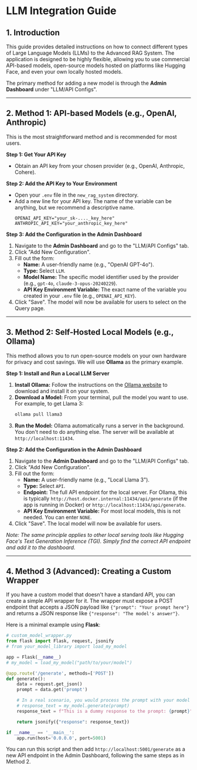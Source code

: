 # LLM Integration Guide

## 1. Introduction
This guide provides detailed instructions on how to connect different types of Large Language Models (LLMs) to the Advanced RAG System. The application is designed to be highly flexible, allowing you to use commercial API-based models, open-source models hosted on platforms like Hugging Face, and even your own locally hosted models.

The primary method for adding a new model is through the **Admin Dashboard** under "LLM/API Configs".

---

## 2. Method 1: API-based Models (e.g., OpenAI, Anthropic)

This is the most straightforward method and is recommended for most users.

**Step 1: Get Your API Key**
-   Obtain an API key from your chosen provider (e.g., OpenAI, Anthropic, Cohere).

**Step 2: Add the API Key to Your Environment**
-   Open your `.env` file in the `new_rag_system` directory.
-   Add a new line for your API key. The name of the variable can be anything, but we recommend a descriptive name.
    ```
    OPENAI_API_KEY="your_sk-...._key_here"
    ANTHROPIC_API_KEY="your_anthropic_key_here"
    ```

**Step 3: Add the Configuration in the Admin Dashboard**
1.  Navigate to the **Admin Dashboard** and go to the "LLM/API Configs" tab.
2.  Click "Add New Configuration".
3.  Fill out the form:
    *   **Name:** A user-friendly name (e.g., "OpenAI GPT-4o").
    *   **Type:** Select `LLM`.
    *   **Model Name:** The specific model identifier used by the provider (e.g., `gpt-4o`, `claude-3-opus-20240229`).
    *   **API Key Environment Variable:** The exact name of the variable you created in your `.env` file (e.g., `OPENAI_API_KEY`).
4.  Click "Save". The model will now be available for users to select on the Query page.

---

## 3. Method 2: Self-Hosted Local Models (e.g., Ollama)

This method allows you to run open-source models on your own hardware for privacy and cost savings. We will use **Ollama** as the primary example.

**Step 1: Install and Run a Local LLM Server**
1.  **Install Ollama:** Follow the instructions on the [Ollama website](https://ollama.com/) to download and install it on your system.
2.  **Download a Model:** From your terminal, pull the model you want to use. For example, to get Llama 3:
    ```bash
    ollama pull llama3
    ```
3.  **Run the Model:** Ollama automatically runs a server in the background. You don't need to do anything else. The server will be available at `http://localhost:11434`.

**Step 2: Add the Configuration in the Admin Dashboard**
1.  Navigate to the **Admin Dashboard** and go to the "LLM/API Configs" tab.
2.  Click "Add New Configuration".
3.  Fill out the form:
    *   **Name:** A user-friendly name (e.g., "Local Llama 3").
    *   **Type:** Select `API`.
    *   **Endpoint:** The full API endpoint for the local server. For Ollama, this is typically `http://host.docker.internal:11434/api/generate` (if the app is running in Docker) or `http://localhost:11434/api/generate`.
    *   **API Key Environment Variable:** For most local models, this is not needed. You can enter `NONE`.
4.  Click "Save". The local model will now be available for users.

*Note: The same principle applies to other local serving tools like Hugging Face's Text Generation Inference (TGI). Simply find the correct API endpoint and add it to the dashboard.*

---

## 4. Method 3 (Advanced): Creating a Custom Wrapper

If you have a custom model that doesn't have a standard API, you can create a simple API wrapper for it. The wrapper must expose a POST endpoint that accepts a JSON payload like `{"prompt": "Your prompt here"}` and returns a JSON response like `{"response": "The model's answer"}`.

Here is a minimal example using **Flask**:

```python
# custom_model_wrapper.py
from flask import Flask, request, jsonify
# from your_model_library import load_my_model

app = Flask(__name__)
# my_model = load_my_model("path/to/your/model")

@app.route('/generate', methods=['POST'])
def generate():
    data = request.get_json()
    prompt = data.get('prompt')

    # In a real scenario, you would process the prompt with your model
    # response_text = my_model.generate(prompt)
    response_text = f"This is a dummy response to the prompt: {prompt}" # Placeholder

    return jsonify({"response": response_text})

if __name__ == '__main__':
    app.run(host='0.0.0.0', port=5001)
```

You can run this script and then add `http://localhost:5001/generate` as a new API endpoint in the Admin Dashboard, following the same steps as in Method 2.
